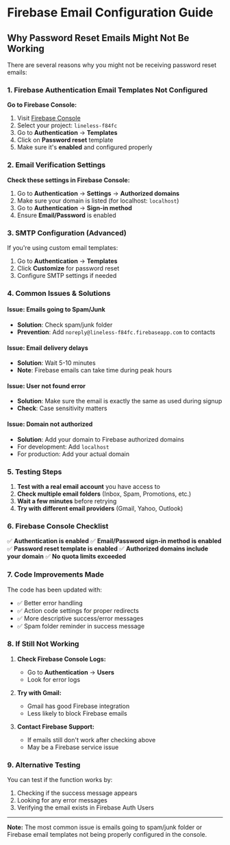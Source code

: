 # Firebase Email Configuration Guide

## Why Password Reset Emails Might Not Be Working

There are several reasons why you might not be receiving password reset emails:

### 1. Firebase Authentication Email Templates Not Configured

**Go to Firebase Console:**

1. Visit [Firebase Console](https://console.firebase.google.com/)
2. Select your project: `lineless-f84fc`
3. Go to **Authentication** → **Templates**
4. Click on **Password reset** template
5. Make sure it's **enabled** and configured properly

### 2. Email Verification Settings

**Check these settings in Firebase Console:**

1. Go to **Authentication** → **Settings** → **Authorized domains**
2. Make sure your domain is listed (for localhost: `localhost`)
3. Go to **Authentication** → **Sign-in method**
4. Ensure **Email/Password** is enabled

### 3. SMTP Configuration (Advanced)

If you're using custom email templates:

1. Go to **Authentication** → **Templates**
2. Click **Customize** for password reset
3. Configure SMTP settings if needed

### 4. Common Issues & Solutions

#### Issue: Emails going to Spam/Junk

- **Solution**: Check spam/junk folder
- **Prevention**: Add `noreply@lineless-f84fc.firebaseapp.com` to contacts

#### Issue: Email delivery delays

- **Solution**: Wait 5-10 minutes
- **Note**: Firebase emails can take time during peak hours

#### Issue: User not found error

- **Solution**: Make sure the email is exactly the same as used during signup
- **Check**: Case sensitivity matters

#### Issue: Domain not authorized

- **Solution**: Add your domain to Firebase authorized domains
- For development: Add `localhost`
- For production: Add your actual domain

### 5. Testing Steps

1. **Test with a real email account** you have access to
2. **Check multiple email folders** (Inbox, Spam, Promotions, etc.)
3. **Wait a few minutes** before retrying
4. **Try with different email providers** (Gmail, Yahoo, Outlook)

### 6. Firebase Console Checklist

✅ **Authentication is enabled**
✅ **Email/Password sign-in method is enabled**
✅ **Password reset template is enabled**
✅ **Authorized domains include your domain**
✅ **No quota limits exceeded**

### 7. Code Improvements Made

The code has been updated with:

- ✅ Better error handling
- ✅ Action code settings for proper redirects
- ✅ More descriptive success/error messages
- ✅ Spam folder reminder in success message

### 8. If Still Not Working

1. **Check Firebase Console Logs:**

   - Go to **Authentication** → **Users**
   - Look for error logs

2. **Try with Gmail:**

   - Gmail has good Firebase integration
   - Less likely to block Firebase emails

3. **Contact Firebase Support:**
   - If emails still don't work after checking above
   - May be a Firebase service issue

### 9. Alternative Testing

You can test if the function works by:

1. Checking if the success message appears
2. Looking for any error messages
3. Verifying the email exists in Firebase Auth Users

---

**Note:** The most common issue is emails going to spam/junk folder or Firebase email templates not being properly configured in the console.
